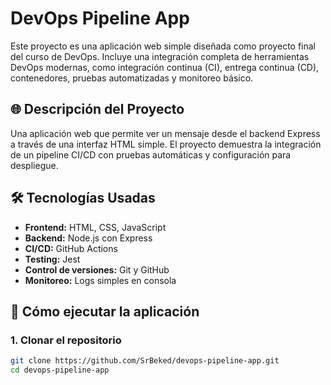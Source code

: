 # DevOps Pipeline App
Este proyecto es una aplicación web simple diseñada como proyecto final del curso de DevOps. Incluye una integración completa de herramientas DevOps modernas, como integración continua (CI), entrega continua (CD), contenedores, pruebas automatizadas y monitoreo básico.


## 🌐 Descripción del Proyecto
Una aplicación web que permite ver un mensaje desde el backend Express a través de una interfaz HTML simple. El proyecto demuestra la integración de un pipeline CI/CD con pruebas automáticas y configuración para despliegue.


## 🛠️ Tecnologías Usadas

- **Frontend:** HTML, CSS, JavaScript
- **Backend:** Node.js con Express
- **CI/CD:** GitHub Actions
- **Testing:** Jest
- **Control de versiones:** Git y GitHub
- **Monitoreo:** Logs simples en consola

## 🚀 Cómo ejecutar la aplicación

### 1. Clonar el repositorio

```bash
git clone https://github.com/SrBeked/devops-pipeline-app.git
cd devops-pipeline-app
